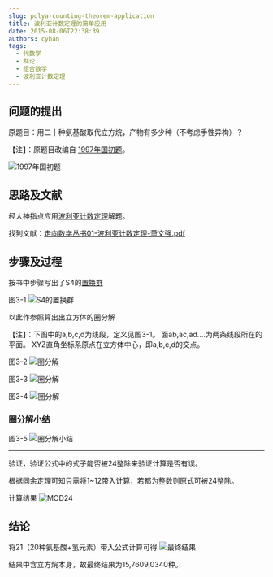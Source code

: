 ```yaml
---
slug: polya-counting-theorem-application
title: 波利亚计数定理的简单应用
date: 2015-08-06T22:38:39
authors: cyhan
tags:
  - 代数学
  - 群论
  - 组合数学 
  - 波利亚计数定理
---
```


## 问题的提出

原题目：用二十种氨基酸取代立方烷，产物有多少种（不考虑手性异构）？

【注】：原题目改编自
[1997年国初题](http://wenku.baidu.com/view/1db8792c6bd97f192279e9ec.html)。

![1997年国初题](gc.jpg)

<!-- truncate -->

## 思路及文献

经大神指点应用[波利亚计数定理](http://baike.baidu.com/item/%E6%B3%A2%E5%88%A9%E4%BA%9A%E5%AE%9A%E7%90%86)解题。

找到文献：[走向数学丛书01-波利亚计数定理-萧文强.pdf](https://pan.baidu.com/s/1i4w2qlZ)


## 步骤及过程

按书中步骤写出了S4的[置换群](http://baike.baidu.com/view/1879054.htm)


图3-1
![S4的置换群](3.1.jpg)

 以此作参照算出出立方体的圈分解

【注】：下图中的a,b,c,d为线段，定义见图3-1。
        面ab,ac,ad....为两条线段所在的平面。
        XYZ直角坐标系原点在立方体中心，即a,b,c,d的交点。

图3-2
![圈分解](3.2.jpg)

图3-3
![圈分解](3.3.jpg)

图3-4
![圈分解](3.4.jpg)


### 圈分解小结

图3-5
![圈分解小结](3.5.jpg)

-----

验证，验证公式中的式子能否被24整除来验证计算是否有误。

根据同余定理可知只需将1~12带入计算，若都为整数则原式可被24整除。

计算结果
![MOD24](res.jpg)


## 结论

将21（20种氨基酸+氢元素）带入公式计算可得
![最终结果](res2.jpg)

结果中含立方烷本身，故最终结果为15,7609,0340种。